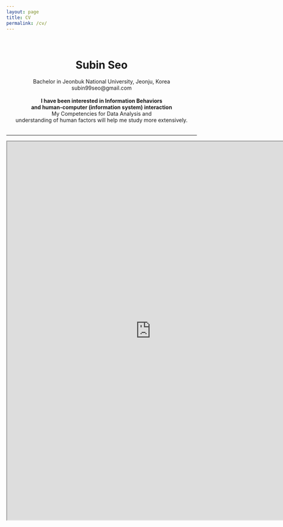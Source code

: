 ```yaml
---
layout: page
title: CV
permalink: /cv/
---
```

 
&nbsp;  

# <center> Subin Seo </center>  
  
<center> Bachelor in Jeonbuk National University, Jeonju, Korea </center>   
<center>subin99seo@gmail.com </center>     
<br> 
<center><strong> I have been interested in Information Behaviors </strong> </center>    
<center><strong>  and human-computer (information system) interaction </strong></center> 
<center> My Competencies for Data Analysis and  </center>  
<center> understanding of human factors will help me study more extensively. </center>  
&nbsp;            

-----

<iframe src="https://drive.google.com/file/d/1USB02gCJIrQ3bS2vXog_g7_AYpbnJDmr/preview" width="760" height="1000" type="application/pdf">
<iframe src="/assets/test.pdf#toolbar=0&navpanes=0&scrollbar=0"></iframe>

<br> <br> <br> <br> 